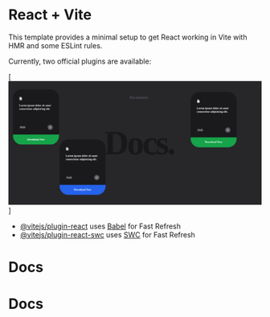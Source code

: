 # React + Vite

This template provides a minimal setup to get React working in Vite with HMR and some ESLint rules.

Currently, two official plugins are available:

[<img src="/src/assets/Screenshot .png">]

- [@vitejs/plugin-react](https://github.com/vitejs/vite-plugin-react/blob/main/packages/plugin-react/README.md) uses [Babel](https://babeljs.io/) for Fast Refresh
- [@vitejs/plugin-react-swc](https://github.com/vitejs/vite-plugin-react-swc) uses [SWC](https://swc.rs/) for Fast Refresh
# Docs
# Docs
